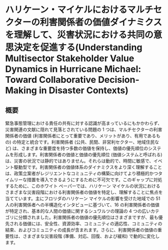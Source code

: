 # ハリケーン・マイケルにおけるマルチセクターの利害関係者の価値ダイナミクスを理解して、災害状況における共同の意思決定を促進する(Understanding Multisector Stakeholder Value Dynamics in Hurricane Michael: Toward Collaborative Decision-Making in Disaster Contexts)
## 概要
緊急事態管理における責任の共有に対する認識が高まっているにもかかわらず、災害関連の文献に隠れて見落とされている問題の 1 つは、マルチセクターの利害関係者の価値 (利害関係者にとって重要であり、メリットがあり、有用であるもの) の特定と統合です。利害関係者 (公共、民間、非営利セクター、地域住民など) は、さまざまな重要度を持つ多数の価値を保持し、価値の優先順位のシステムを形成します。利害関係者の価値と価値の優先順位 (価値システムと呼ばれる) は、災害の状況では静的ではありません。それらは動的で、時間に敏感で、イベント駆動型です。利害関係者の価値体系のダイナミクスをより深く理解することは、政策立案者がレジリエントなコミュニティの構築に向けてより積極的かつタイムリーな措置を導入できるようにするために不可欠です。このギャップに対処するために、このホワイト ペーパーでは、ハリケーン マイケルの状況におけるさまざまな災害段階における利害関係者の価値を特定し、理解することに焦点を当てています。主にフロリダのハリケーン マイケルの影響を受けた地域での 51 人の利害関係者への半構造化インタビューに基づいて、16 の利害関係者の価値が特定され、基本的な人間の価値に関するシュワルツの理論の 4 つの広いカテゴリに分類されました。利害関係者の価値の優先順位はさまざまですが、最も優先される価値には、安全性、資源効率、コミュニティの適応性、コミュニティの結束、およびコミュニティの成長が含まれます。さらに、利害関係者の価値の重要性は、さまざまな災害段階 (準備、対応、回復、および緩和) で動的に変化します。  

